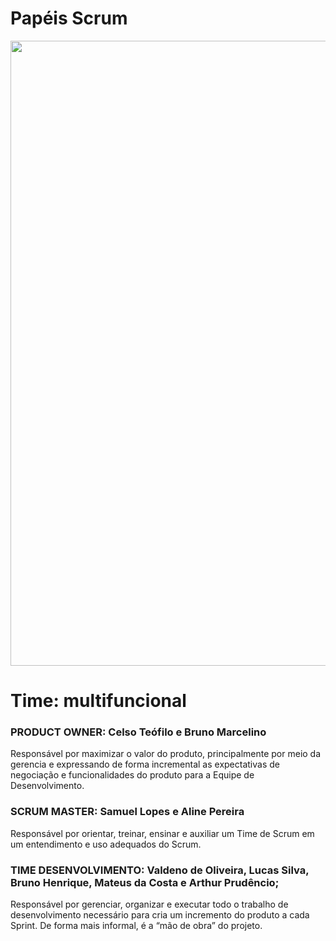 # Papéis Scrum

<img src= https://github.com/celsoteofilo/PSI_solucoes/assets/90398200/35cb4954-00b3-4a11-a73e-0da4ddb538d2 width="1000px" /> 

# Time: multifuncional

### PRODUCT OWNER: Celso Teófilo e Bruno Marcelino

Responsável por maximizar o valor do produto, principalmente por meio da gerencia e expressando de forma incremental as expectativas de negociação e funcionalidades do produto para a Equipe de Desenvolvimento.

### SCRUM MASTER: Samuel Lopes e Aline Pereira

Responsável por orientar, treinar, ensinar e auxiliar um Time de Scrum em um entendimento e uso adequados do Scrum.

### TIME DESENVOLVIMENTO: Valdeno de Oliveira, Lucas Silva, Bruno Henrique, Mateus da Costa e Arthur Prudêncio;

Responsável por gerenciar, organizar e executar todo o trabalho de desenvolvimento necessário para cria um incremento do produto a cada Sprint. De forma mais informal, é a “mão de obra” do projeto.





